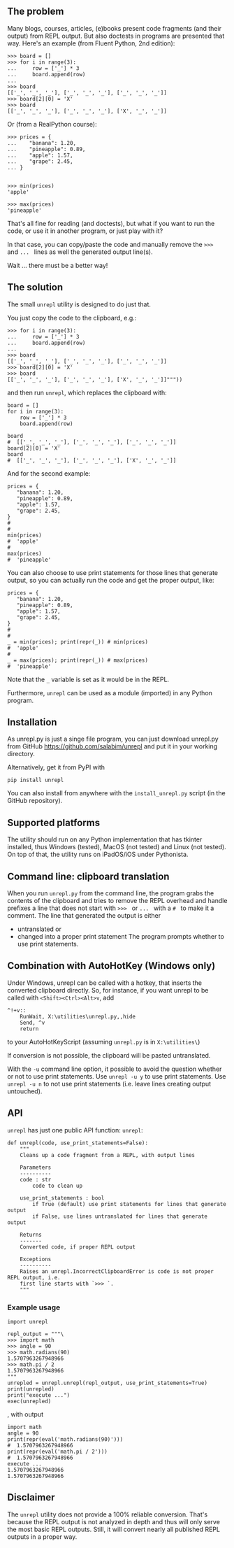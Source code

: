 ## The problem
Many blogs, courses, articles, (e)books present code fragments (and their output) from REPL output. But also
doctests in programs are presented that way.
Here's an example (from Fluent Python, 2nd edition):
```
>>> board = []
>>> for i in range(3):
...     row = ['_'] * 3
...     board.append(row)
... 
>>> board
[['_', '_', '_'], ['_', '_', '_'], ['_', '_', '_']]
>>> board[2][0] = 'X'  
>>> board
[['_', '_', '_'], ['_', '_', '_'], ['X', '_', '_']]
```

Or (from a RealPython course):
```
>>> prices = {
...    "banana": 1.20,
...    "pineapple": 0.89,
...    "apple": 1.57,
...    "grape": 2.45,
... }


>>> min(prices)
'apple'

>>> max(prices)
'pineapple'
```
That's all fine for reading (and doctests), but what if you want to run the code,
or use it in another program, or just play with it?

In that case, you can copy/paste the code and manually remove the `>>> ` and `... ` lines as well the generated output line(s).

Wait ... there must be a better way!

## The solution

The small `unrepl` utility is designed to do just that.

You just copy the code to the clipboard, e.g.:

```
>>> for i in range(3):
...     row = ['_'] * 3
...     board.append(row)
... 
>>> board
[['_', '_', '_'], ['_', '_', '_'], ['_', '_', '_']]
>>> board[2][0] = 'X'  
>>> board
[['_', '_', '_'], ['_', '_', '_'], ['X', '_', '_']]"""))
```
and then run `unrepl`, which replaces the clipboard with:

```
board = []
for i in range(3):
    row = ['_'] * 3
    board.append(row)

board
#  [['_', '_', '_'], ['_', '_', '_'], ['_', '_', '_']]
board[2][0] = 'X'
board
#  [['_', '_', '_'], ['_', '_', '_'], ['X', '_', '_']]
``` 

And for the second example:
```
prices = {
   "banana": 1.20,
   "pineapple": 0.89,
   "apple": 1.57,
   "grape": 2.45,
}
#  
#  
min(prices)
#  'apple'
#  
max(prices)
#  'pineapple'
```
You can also choose to use print statements for those lines that generate output,
so you can actually run the code and get the proper output, like:

```
prices = {
   "banana": 1.20,
   "pineapple": 0.89,
   "apple": 1.57,
   "grape": 2.45,
}
#  
#  
_ = min(prices); print(repr(_)) # min(prices)
#  'apple'
#  
_ = max(prices); print(repr(_)) # max(prices)
#  'pineapple'
```

Note that the `_` variable is set as it would be in the REPL.

Furthermore, `unrepl` can be used as a module (imported) in any Python program. 

## Installation
As unrepl.py is just a singe file program, you can just download unrepl.py from GitHub
https://github.com/salabim/unrepl
and put it in your working directory.

Alternatively, get it from PyPI with
```
pip install unrepl
```
You can also install from anywhere with the `install_unrepl.py` script (in the GitHub repository).

## Supported platforms
The utility should run on any Python implementation that has tkinter installed,
thus Windows (tested), MacOS (not tested) and Linux (not tested).
On top of that, the utility runs on iPadOS/iOS under Pythonista.


## Command line: clipboard translation
When you run `unrepl.py` from the command line, the program grabs the contents of the clipboard and
tries to remove the REPL overhead and handle prefixes a line that does not start with `>>> ` or `... `
with a `# ` to make it a comment.
The line that generated the output is either
* untranslated 
or
* changed into a proper print statement
The program prompts whether to use print statements.

## Combination with AutoHotKey (Windows only)
Under Windows, unrepl can be called with a hotkey, that inserts the converted clipboard directly.
So, for instance, if you want unrepl to be called with `<Shift><Ctrl><Alt>v`, add 
```
^!+v::
    RunWait, X:\utilities\unrepl.py,,hide
    Send, ^v
    return
```
to your AutoHotKeyScript (assuming `unrepl.py` is in `X:\utilities\`)

If conversion is not possible, the clipboard will be pasted untranslated.

With the `-u` command line option, it possible to avoid the question whether or not to use print statements.
Use `unrepl -u y` to use print statements.
Use `unrepl -u n` to not use print statements (i.e. leave lines creating output untouched).

## API
`unrepl` has just one public API function: `unrepl`:

```
def unrepl(code, use_print_statements=False):
    """
    Cleans up a code fragment from a REPL, with output lines

    Parameters
    ----------
    code : str
        code to clean up

    use_print_statements : bool
        if True (default) use print statements for lines that generate output
        if False, use lines untranslated for lines that generate output
        
    Returns
    -------
    Converted code, if proper REPL output
    
    Exceptions
    ----------
    Raises an unrepl.IncorrectClipboardError is code is not proper REPL output, i.e.
    first line starts with `>>> `.
    """
```    
### Example usage
```
import unrepl

repl_output = """\
>>> import math
>>> angle = 90
>>> math.radians(90)
1.5707963267948966
>>> math.pi / 2
1.5707963267948966
"""
unrepled = unrepl.unrepl(repl_output, use_print_statements=True)
print(unrepled)
print("execute ...")
exec(unrepled)
```
, with output
```
import math
angle = 90
print(repr(eval('math.radians(90)')))
#  1.5707963267948966
print(repr(eval('math.pi / 2')))
#  1.5707963267948966
execute ...
1.5707963267948966
1.5707963267948966
```

## Disclaimer
The `unrepl` utility does not provide a 100% reliable conversion. That's because the REPL output
is not analyzed in depth and thus will only serve the most basic REPL outputs.
Still, it will convert nearly all published REPL outputs in a proper way.

